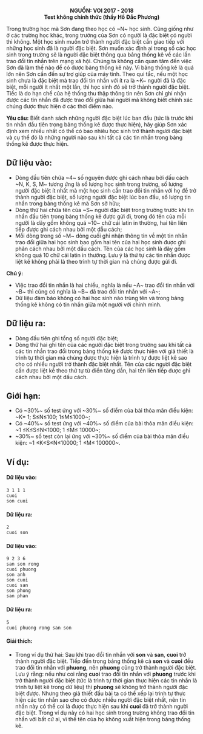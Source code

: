**<center>NGUỒN: VOI 2017 - 2018</center>**
**<center>Test không chính thức (thầy Hồ Đắc Phương)</center>**

Trong trường học mà Sơn đang theo học có ~N~ học sinh. Cũng giống như ở các trường học khác, trong trường của Sơn có người là đặc biệt có người thì không. Một học sinh muốn trở thành người đặc biệt cần giao tiếp với những học sinh đã là người đặc biệt. Sơn muốn xác định ai trong số các học sinh trong trường sẽ là người đặc biệt thông qua bảng thống kê về các lần trao đổi tin nhắn trên mạng xã hội. Chúng ta không cần quan tâm đến việc Sơn đã làm thế nào để có được bảng thống kê này. Vì bảng thống kê là quá lớn nên Sơn cần đến sự trợ giúp của máy tính. Theo qui tắc, nếu một học sinh chưa là đặc biệt mà trao đổi tin nhắn với ít ra là ~K~ người đã là đặc biệt, mỗi người ít nhất một lần, thì học sinh đó sẽ trở thành người đặc biệt. Tiếc là do hạn chế của hệ thống thu thập thông tin nên Sơn chỉ ghi nhận được các tin nhắn đã được trao đổi giữa hai người mà không biết chính xác chúng được thực hiện ở các thời điểm nào.

**Yêu câu:** Biết danh sách những người đặc biệt lúc ban đầu (tức là trước khi tin nhắn đầu tiên trong bảng thống kê được thực hiện), hãy giúp Sơn xác định xem nhiều nhất có thể có bao nhiêu học sinh trở thành người đặc biệt và cụ thể đó là những người nào sau khi tất cả các tin nhắn trong bảng thống kê được thực hiện.

## Dữ liệu vào:
- Dòng đầu tiên chứa ~4~ số nguyên được ghi cách nhau bởi dấu cách ~N, K, S, M~ tương ứng là số lượng học sinh trong trường, số lượng người đặc biệt ít nhất mà một học sinh cần trao đổi tin nhắn với họ để trở thành người đặc biệt, số lượng người đặc biệt lúc ban đầu, số lượng tin nhắn trong bảng thống kê mà Sơn sở hữu;
- Dòng thứ hai chứa tên của ~S~ người đặc biệt trong trường trước khi tin nhắn đầu tiên trong bảng thống kê được gửi đi, trong đó tên của mỗi người là dãy gồm không quá ~10~ chữ cái latin in thường, hai tên liên tiếp được ghi cách nhau bởi một dẫu cách;
- Mỗi dòng trong số ~M~ dòng cuối ghi nhận thông tin về một tin nhắn trao đổi giữa hai học sinh bao gồm hai tên của hai học sinh được ghi phân cách nhau bởi một dấu cách. Tên của các học sinh là đãy gồm không quá 10 chữ cái latin in thường. Lưu ý là thứ tự các tin nhắn được liệt kê không phải là theo trình tự thời gian mà chúng được gửi đi.

**Chú ý:**
- Việc trao đổi tin nhắn là hai chiều, nghĩa là nếu ~A~ trao đổi tin nhắn với ~B~ thì cũng có nghĩa là ~B~ đã trao đỗi tin nhắn với ~A~;
- Dữ liệu đảm bảo không có hai học sinh nào trùng tên và trong bảng thống kê không có tin nhắn giữa một người với chính mình.

## Dữ liệu ra:
- Dòng đầu tiên ghi tổng số người đặc biệt;
- Dòng thứ hai ghi tên của các người đặc biệt trong trường sau khi tất cả các tin nhắn trao đổi trong bảng thống kê được thực hiện với giả thiết là trình tự thời gian mà chúng được thực hiện là trình tự được liệt kê sao cho có nhiều người trở thành đặc biệt nhất. Tên của các người đặc biệt cần được liệt kê theo thứ tự từ điển tăng dần, hai tên liên tiếp được ghi cách nhau bởi một dấu cách.

## Giới hạn:
- Có ~30\%~ số test ứng với ~30\%~ số điểm của bài thỏa mãn điều kiện: ~K= 1; S≤N≤100; 1≤M≤1000~;
- Có ~40\%~ số test ứng với ~40\%~ số điểm của bài thỏa mãn điều kiện: ~1 ≤K≤S≤N<1000; 1 ≤M≤ 10000~;
- ~30\%~ số test còn lại ứng với ~30\%~ số điểm của bài thỏa mãn điều kiện: ~1 ≤K≤S≤N≤10000; 1 ≤M≤ 100000~.

## Ví dụ:
#### Dữ liệu vào:
```
3 1 1 1
cuoi
son cuoi
```

#### Dữ liệu ra:
```
2
cuoi son
```

#### Dữ liệu vào:
```
9 2 3 6
san son rong
cuoi phuong
son anh
son cuoi
cuoi san
son phong
san phan
```

#### Dữ liệu ra:
```
5
cuoi phuong rong san son
```

#### Giải thích:
- Trong ví dụ thứ hai: Sau khi trao đổi tin nhắn với **son** và **san**, **cuoi** trở thành người đặc biệt. Tiếp đến trong bảng thống kê cả **son** và **cuoi** đều trao đổi tin nhắn với **phuong**, nên **phuong** cũng trở thành người đặc biệt. Lưu ý rằng: nếu như coi rằng **cuoi** trao đổi tin nhắn với **phuong** trước khi trở thành người đặc biệt (tức là trình tự thời gian thực hiện các tin nhắn là trình tự liệt kê trong dữ liệu) thì **phuong** sẽ không trở thành người đặc biệt được. Nhưng theo giả thiết đầu bài ta có thể xếp lại trình tự thực hiện các tin nhắn sao cho có được nhiều người đặc biệt nhất, nên tin nhắn này có thể coi là được thực hiện sau khi **cuoi** đã trở thành người đặc biệt. Trong ví dụ này có hai học sinh trong trường không trao đổi tin nhắn với bất cứ ai, vì thế tên của họ không xuất hiện trong bảng thống kê.